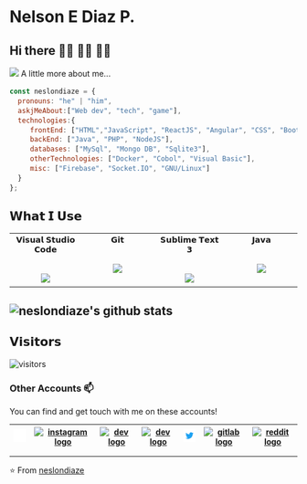 <h1>Nelson E Diaz P.</h1>
<h2>Hi there 👋🏿 💪🏿 👨‍💻</h2

  

### <img src="https://media.giphy.com/media/VgCDAzcKvsR6OM0uWg/giphy.gif" width="50"> A little more about me...  

```javascript
const neslondiaze = {
  pronouns: "he" | "him",
  askjMeAbout:["Web dev", "tech", "game"],
  technologies:{
     frontEnd: ["HTML","JavaScript", "ReactJS", "Angular", "CSS", "Bootstrap"],
     backEnd: ["Java", "PHP", "NodeJS"],
     databases: ["MySql", "Mongo DB", "Sqlite3"],
     otherTechnologies: ["Docker", "Cobol", "Visual Basic"],
     misc: ["Firebase", "Socket.IO", "GNU/Linux"]
  }
};
```
## 𝗪𝗵𝗮𝘁 𝗜 𝗨𝘀𝗲
<table>
  <tbody>
    <tr valign="top">
      <td width="25%" align="center">
        <span>𝗩𝗶𝘀𝘂𝗮𝗹 𝗦𝘁𝘂𝗱𝗶𝗼 𝗖𝗼𝗱𝗲</span><br><br><br>
        <img height="64px" src="https://cdn.svgporn.com/logos/visual-studio-code.svg">
      </td>
      <td width="25%" align="center">
        <span>𝗚𝗶𝘁</span><br><br><br>
        <img height="64px" src="https://cdn.svgporn.com/logos/git-icon.svg">
      </td>
      <td width="25%" align="center">
        <span>𝗦𝘂𝗯𝗹𝗶𝗺𝗲 𝗧𝗲𝘅𝘁 𝟯</span><br><br><br>
        <img height="64px" src="https://cdn.worldvectorlogo.com/logos/sublime-text.svg">
      </td>
      <td width="25%" align="center">
        <span>𝗝𝗮𝘃𝗮</span><br><br><br>
        <img height="64px" src="https://cdn.svgporn.com/logos/java.svg">
      </td>
    </tr>
  </tbody>
</table>
  
  ![neslondiaze's github stats](https://github-readme-stats.vercel.app/api?username=neslondiaze&hide=contribs,prs&count_private=true&show_icons=true)
---
## 𝗩𝗶𝘀𝗶𝘁𝗼𝗿𝘀

![visitors](https://visitor-badge.glitch.me/badge?page_id=neslondiaze.neslondiaze)
  
### Other Accounts 📫

You can find and get touch with me on these accounts!

| [<img src="https://raw.githubusercontent.com/Delta456/Delta456/master/img/github.png" alt="github logo" width="34">](https://github.com/neslondiaze) | [<img src="https://raw.githubusercontent.com/Delta456/Delta456/master/img/instagram.jpg" alt="instagram logo" width="24">](https://www.instagram.com/neslondiaze_/) | [<img src="https://raw.githubusercontent.com/Delta456/Delta456/master/img/dev.png" alt="dev logo" width="24">](https://dev.to/neslondiaze)| [<img src="https://raw.githubusercontent.com/Delta456/Delta456/master/img/deviant_art.jpg" alt="dev logo" width="24">](https://www.deviantart.com/neslondiaze) | [<img src="https://raw.githubusercontent.com/Delta456/Delta456/master/img/twitter.png" alt="twitter logo" width="34">](https://twitter.com/neslondiaze) | [<img src="https://raw.githubusercontent.com/Delta456/Delta456/master/img/gitlab.png" alt="gitlab logo" width="24">](https://gitlab.com/neslondiaze) | [<img src="https://raw.githubusercontent.com/Delta456/Delta456/master/img/reddit.jpg" alt="reddit logo" width="24">](https://www.reddit.com/user/neslondiaze)
|---|---|---|---|---|---|---|
  
  
  

---
⭐️ From [neslondiaze](https://github.com/neslondiaze)

